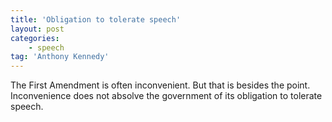 ```yaml
---
title: 'Obligation to tolerate speech'
layout: post
categories:
    - speech
tag: 'Anthony Kennedy'
---
```


The First Amendment is often inconvenient. But that is besides the point. Inconvenience does not absolve the government of its obligation to tolerate speech.